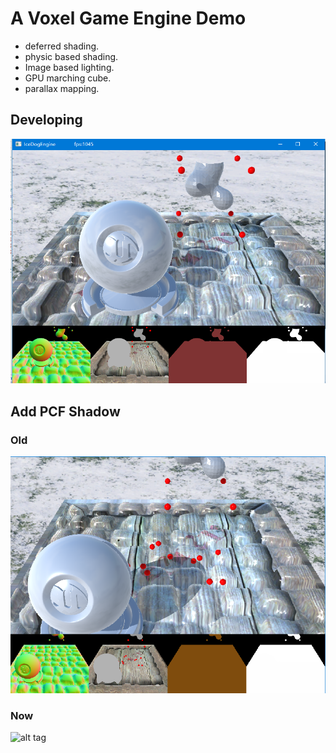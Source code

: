# A Voxel Game Engine Demo

* deferred shading.
* physic based shading.
* Image based lighting.
* GPU marching cube.
* parallax mapping.

## Developing

![alt tag](current.png)

## Add PCF Shadow

### Old
![alt tag](old.png)

### Now
![alt tag](new.png)
